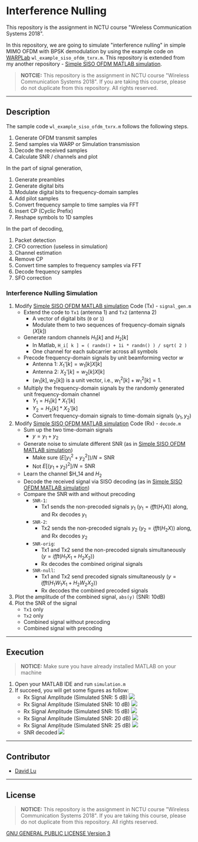 # Interference Nulling

This repository is the assignment in NCTU course "Wireless Communication Systems 2018".

In this repository, we are going to simulate "interference nulling" in simple MIMO OFDM with BPSK demodulation by using the example code on [WARPLab](https://warpproject.org/trac/wiki/WARPLab/Examples/OFDM) `wl_example_siso_ofdm_txrx.m​`. This repository is extended from my another repository - [Simple SISO OFDM MATLAB simulation](https://github.com/yungshenglu/Simple_SISO_OFDM).

> **NOTCIE:** This repository is the assignment in NCTU course "Wireless Communication Systems 2018". If you are taking this course, please do not duplicate from this repository. All rights reserved.

---
## Description

The sample code `wl_example_siso_ofdm_txrx.m​` follows the following steps.
1. Generate OFDM transmit samples
2. Send samples via WARP or Simulation transmission
3. Decode the received samples
4. Calculate SNR / channels and plot

In the part of signal generation,
1. Generate preambles
2. Generate digital bits
3. Modulate digital bits to frequency-domain samples
4. Add pilot samples
5. Convert frequency sample to time samples via FFT
6. Insert CP (Cyclic Prefix)
7. Reshape symbols to 1D samples

In the part of decoding,
1. Packet detection
2. CFO correction (useless in simulation)
3. Channel estimation
4. Remove CP
5. Convert time samples to frequency samples via FFT
6. Decode frequency samples
7. SFO correction

### Interference Nulling Simulation

1. Modify [Simple SISO OFDM MATLAB simulation](https://github.com/yungshenglu/Simple_SISO_OFDM) Code (Tx) - `signal_gen.m`
    * Extend the code to `Tx1` (antenna 1) and `Tx2` (antenna 2)
        * A vector of digital bits (`0` or `1`)
        * Modulate them to two sequences of frequency-domain signals ($X[k]$)
    * Generate random channels $H_1[k]$ and $H_2[k]$
        * In Matlab, `H_i[ k ] = ( randn() + 1i * randn() ) / sqrt( 2 )`
        * One channel for each subcarrier across all symbols
    * Precode frequency-domain signals by unit beamforming vector $w$
        * Antenna 1: $X_1’[k] = w_1[k] X[k]$
        * Antenna 2: $X_2’[k] = w_2[k] X[k]$
        * $(w_1[k], w_2[k])$ is a unit vector, i.e., $w_1^2[k] + w_1^2 [k]= 1$.
    * Multiply the frequency-domain signals by the randomly generated unit frequency-domain channel
        * $Y_1 = H_1[k] * X_1’[k]$
        * $Y_2 = H_2[k] * X_2’[k]$
        * Convert frequency-domain signals to time-domain signals $(y_1, y_2)$
2. Modify [Simple SISO OFDM MATLAB simulation](https://github.com/yungshenglu/Simple_SISO_OFDM) Code (Rx) - `decode.m`
    * Sum up the two time-domain signals
        * $y = y_1 + y_2$
    * Generate noise to simulate different SNR (as in [Simple SISO OFDM MATLAB simulation](https://github.com/yungshenglu/Simple_SISO_OFDM))
        * Make sure $(E[y_1^2 + y_2^2]) / N = \mathrm{SNR}$
        * Not $E[ (y_1 + y_2) ^ 2 ] / N = \mathrm{SNR}$
    * Learn the channel $H_14 and $H_2$
    * Decode the received signal via SISO decoding (as in [Simple SISO OFDM MATLAB simulation](https://github.com/yungshenglu/Simple_SISO_OFDM))
    * Compare the SNR with and without precoding
        * `SNR-1`:
            * Tx1 sends the non-precoded signals $y_1$ ($y_1 = ifft(H_1X)$) along, and Rx decodes $y_1$
        * `SNR-2`:
            * Tx2 sends the non-precoded signals $y_2$ ($y_2 = ifft(H_2X)$) along, and Rx decodes $y_2$
        * `SNR-orig`:
            * Tx1 and Tx2 send the non-precoded signals simultaneously ($y = ifft(H_1 X_1 + H_2 X_2)$)
            * Rx decodes the combined original signals
        * `SNR-null`:
            * Tx1 and Tx2 send precoded signals simultaneously ($y = ifft(H_1 W_1 X_1 + H_2 W_2 X_2)$)
            * Rx decodes the combined precoded signals
3. Plot the amplitude of the combined signal, `abs(y)` (SNR: 10dB)
4. Plot the SNR of the signal
    * `Tx1` only
    * `Tx2` only
    * Combined signal without precoding
    * Combined signal with precoding

---
## Execution

> **NOTICE:** Make sure you have already installed MATLAB on your machine

1. Open your MATLAB IDE and run `simulation.m`
2. If succeed, you will get some figures as follow:
    * Rx Signal Amplitude (Simulated SNR: 5 dB)
        ![](res/Rx_5dB.png)
    * Rx Signal Amplitude (Simulated SNR: 10 dB)
        ![](res/Rx_10dB.png)
    * Rx Signal Amplitude (Simulated SNR: 15 dB)
        ![](res/Rx_15dB.png)
    * Rx Signal Amplitude (Simulated SNR: 20 dB)
        ![](res/Rx_20dB.png)
    * Rx Signal Amplitude (Simulated SNR: 25 dB)
        ![](res/Rx_25dB.png)
    * SNR decoded
        ![](res/SNR_decoded.png)

---
## Contributor

* [David Lu](https://github.com/yungshenglu)

---
## License

> **NOTICE:** This repository is the assignment in NCTU course "Wireless Communication Systems 2018". If you are taking this course, please do not duplicate from this repository. All rights reserved.

[GNU GENERAL PUBLIC LICENSE Version 3](LICENSE)

